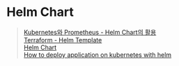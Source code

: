 # Helm Chart 

> [Kubernetes와 Prometheus - Helm Chart의 활용](https://getbetterdevops.io/terraform-with-helm/)     
> [Terraform - Helm Template](https://github.com/guivin/terraform-helm-example/tree/0.1.0?ref=getbetterdevops.io)    
> [Helm Chart](https://helm.sh/docs/intro/using_helm¡/)    
> [How to deploy application on kubernetes with helm](https://wkrzywiec.medium.com/how-to-deploy-application-on-kubernetes-with-helm-39f545ad33b8)    